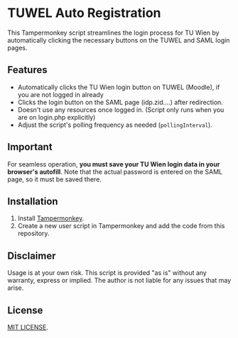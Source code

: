 # TUWEL Auto Registration

This Tampermonkey script streamlines the login process for TU Wien by automatically clicking the necessary buttons on the TUWEL and SAML login pages.

## Features

- Automatically clicks the TU Wien login button on TUWEL (Moodle), if you are not logged in already
- Clicks the login button on the SAML page (idp.zid....) after redirection.
- Doesn't use any resources once logged in. (Script only runs when you are on login.php explicitly)
- Adjust the script's polling frequency as needed (`pollingInterval`).

## Important

For seamless operation, **you must save your TU Wien login data in your browser's autofill**. Note that the actual password is entered on the SAML page, so it must be saved there.

## Installation

1. Install [Tampermonkey](https://www.tampermonkey.net/).
2. Create a new user script in Tampermonkey and add the code from this repository.

## Disclaimer

Usage is at your own risk. This script is provided "as is" without any warranty, express or implied. The author is not liable for any issues that may arise.

## License

[MIT LICENSE](LICENSE).
